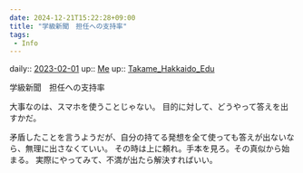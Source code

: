 ```yaml
---
date: 2024-12-21T15:22:28+09:00
title: "学級新聞　担任への支持率"
tags:
 - Info
---
```


daily:: [2023-02-01](/Daily_Note/2023-02-01.md)
up:: [Me](Bar/Novel/Chaos/Me.md)
up:: [Takame_Hakkaido_Edu](Bar/Novel/Nacaria/Takame_Hakkaido_Edu.md)

学級新聞　担任への支持率

大事なのは、スマホを使うことじゃない。
目的に対して、どうやって答えを出すかだ。

矛盾したことを言うようだが、自分の持てる発想を全て使っても答えが出ないなら、無理に出さなくていい。
その時は上に頼れ。手本を見ろ。その真似から始まる。
実際にやってみて、不満が出たら解決すればいい。